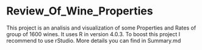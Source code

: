 # Review_Of_Wine_Properties
This project is an analisis and visualization of some Properties and Rates of group of 1600 wines. It uses R in version 4.0.3. To boost this project I recommend to use rStudio. More details you can find in Summary.md
